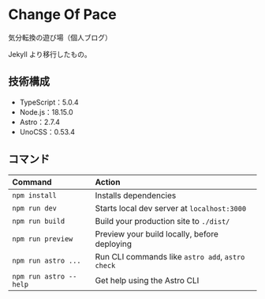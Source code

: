 # Change Of Pace
気分転換の遊び場（個人ブログ）

Jekyll より移行したもの。

## 技術構成
- TypeScript：5.0.4
- Node.js：18.15.0
- Astro：2.7.4
- UnoCSS：0.53.4

## コマンド
| Command                | Action                                           |
| :--------------------- | :----------------------------------------------- |
| `npm install`          | Installs dependencies                            |
| `npm run dev`          | Starts local dev server at `localhost:3000`      |
| `npm run build`        | Build your production site to `./dist/`          |
| `npm run preview`      | Preview your build locally, before deploying     |
| `npm run astro ...`    | Run CLI commands like `astro add`, `astro check` |
| `npm run astro --help` | Get help using the Astro CLI                     |
